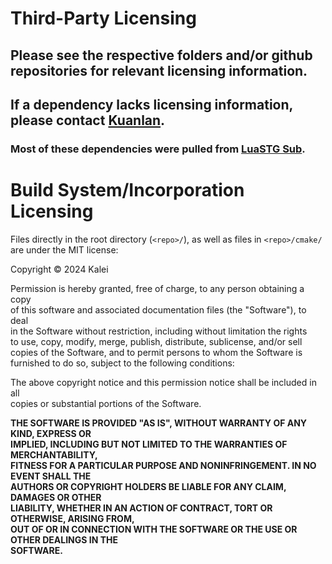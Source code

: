 # Third-Party Licensing

## Please see the respective folders and/or github repositories for relevant licensing information.

## If a dependency lacks licensing information, please contact [Kuanlan](https://github.com/Demonese).
### Most of these dependencies were pulled from [LuaSTG Sub](https://github.com/Legacy-LuaSTG-Engine/LuaSTG-Sub).

# Build System/Incorporation Licensing

Files directly in the root directory (`<repo>/`), as well as files in `<repo>/cmake/` are under the MIT license:

Copyright © 2024 Kalei

Permission is hereby granted, free of charge, to any person obtaining a copy  
of this software and associated documentation files (the "Software"), to deal  
in the Software without restriction, including without limitation the rights  
to use, copy, modify, merge, publish, distribute, sublicense, and/or sell  
copies of the Software, and to permit persons to whom the Software is  
furnished to do so, subject to the following conditions:

The above copyright notice and this permission notice shall be included in all  
copies or substantial portions of the Software.

**THE SOFTWARE IS PROVIDED "AS IS", WITHOUT WARRANTY OF ANY KIND, EXPRESS OR  
IMPLIED, INCLUDING BUT NOT LIMITED TO THE WARRANTIES OF MERCHANTABILITY,  
FITNESS FOR A PARTICULAR PURPOSE AND NONINFRINGEMENT. IN NO EVENT SHALL THE  
AUTHORS OR COPYRIGHT HOLDERS BE LIABLE FOR ANY CLAIM, DAMAGES OR OTHER  
LIABILITY, WHETHER IN AN ACTION OF CONTRACT, TORT OR OTHERWISE, ARISING FROM,  
OUT OF OR IN CONNECTION WITH THE SOFTWARE OR THE USE OR OTHER DEALINGS IN THE  
SOFTWARE.**
